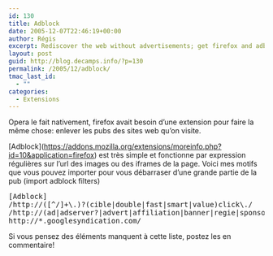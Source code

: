 ```yaml
---
id: 130
title: Adblock
date: 2005-12-07T22:46:19+00:00
author: Régis
excerpt: Rediscover the web without advertisements; get firefox and adblock.
layout: post
guid: http://blog.decamps.info/?p=130
permalink: /2005/12/adblock/
tmac_last_id:
  - ""
categories:
  - Extensions
---
```

Opera le fait nativement, firefox avait besoin d’une extension pour faire la même chose: enlever les pubs des sites web qu’on visite.

\[Adblock\](https://addons.mozilla.org/extensions/moreinfo.php?id=10&application=firefox) est très simple et fonctionne par expression régulières sur l’url des images ou des iframes de la page. Voici mes motifs que vous pouvez importer pour vous débarraser d’une grande partie de la pub (import adblock filters)

<pre>[Adblock]
/http://([^/]+\.)?(cible|double|fast|smart|value)click\./
/http://(ad|adserver?|advert|affiliation|banner|regie|sponsor)s?\./
http://*.googlesyndication.com/
</pre>

Si vous pensez des éléments manquent à cette liste, postez les en commentaire!
